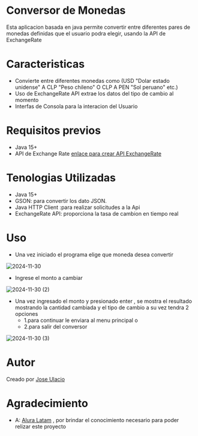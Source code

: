 # Conversor de Monedas
Esta aplicacion basada en java permite convertir entre diferentes pares de monedas
definidas que el usuario podra elegir, usando la API de ExchangeRate 

# Caracteristicas
- Convierte entre diferentes monedas
como (USD "Dolar estado unidense" A CLP "Peso chileno" O CLP A PEN "Sol peruano" etc.)
- Uso de ExchangeRate API extrae los datos del tipo de cambio al momento
- Interfas de Consola para la interacion del Usuario
# Requisitos previos
- Java 15+
- API de Exchange Rate [enlace para crear API ExchangeRate](https://www.exchangerate-api.com/)
# Tenologias Utilizadas
- Java 15+
- GSON: para convertir los dato JSON.
- Java HTTP Client :para realizar solicitudes a la Api
- ExchangeRate API: proporciona la tasa de cambion en tiempo real
# Uso
  - Una vez iniciado el programa elige que  moneda desea convertir
    
  ![2024-11-30](https://github.com/user-attachments/assets/96e5d7c0-701d-41f6-b7a5-f84f983adc6c)

  - Ingrese el monto a cambiar
  
  ![2024-11-30 (2)](https://github.com/user-attachments/assets/eefac1fa-eb46-49c0-ae04-9cd032173a0c)

  - Una vez ingresado el monto y presionado enter , se mostra el resultado mostrando la cantidad cambiada y el tipo de cambio
    a su vez tendra 2 opciones
    -  1.para continuar le enviara al menu principal o
    -  2.para salir del conversor
    
  ![2024-11-30 (3)](https://github.com/user-attachments/assets/c87ecb86-82d2-45cc-9c51-6603d69eefb7)

  # Autor
  Creado por [Jose Ulacio](https://www.linkedin.com/in/jose-ulacio-474725217/)

  # Agradecimiento
  - A: [Alura Latam](aluracursos.com) , por brindar el conocimiento necesario para poder relizar este proyecto


